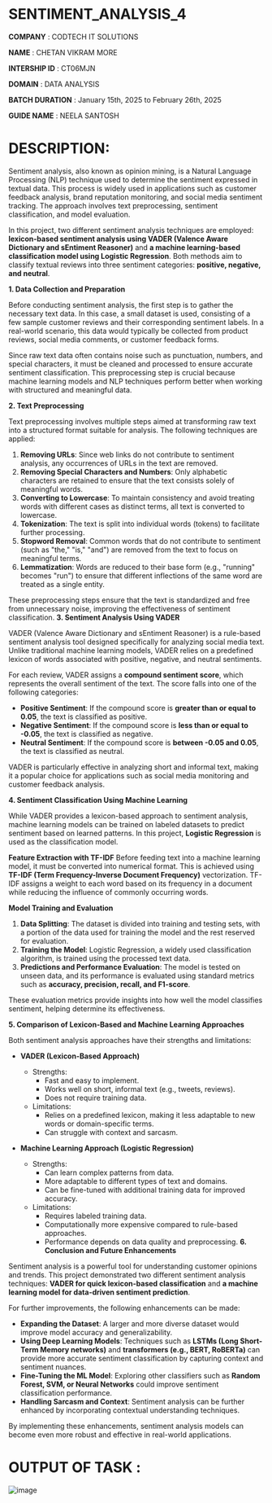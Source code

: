 # SENTIMENT_ANALYSIS_4

**COMPANY** : CODTECH IT SOLUTIONS

**NAME** : CHETAN VIKRAM MORE 

**INTERSHIP ID** : CT06MJN

**DOMAIN** : DATA ANALYSIS 

**BATCH DURATION** : January 15th, 2025 to February 26th, 2025

**GUIDE NAME** : NEELA SANTOSH

# DESCRIPTION: 
Sentiment analysis, also known as opinion mining, is a Natural Language Processing (NLP) technique used to determine the sentiment expressed in textual data. This process is widely used in applications such as customer feedback analysis, brand reputation monitoring, and social media sentiment tracking. The approach involves text preprocessing, sentiment classification, and model evaluation.

In this project, two different sentiment analysis techniques are employed: **lexicon-based sentiment analysis using VADER (Valence Aware Dictionary and sEntiment Reasoner)** and **a machine learning-based classification model using Logistic Regression**. Both methods aim to classify textual reviews into three sentiment categories: **positive, negative, and neutral**.

**1. Data Collection and Preparation**

Before conducting sentiment analysis, the first step is to gather the necessary text data. In this case, a small dataset is used, consisting of a few sample customer reviews and their corresponding sentiment labels. In a real-world scenario, this data would typically be collected from product reviews, social media comments, or customer feedback forms.

Since raw text data often contains noise such as punctuation, numbers, and special characters, it must be cleaned and processed to ensure accurate sentiment classification. This preprocessing step is crucial because machine learning models and NLP techniques perform better when working with structured and meaningful data.

**2. Text Preprocessing**

Text preprocessing involves multiple steps aimed at transforming raw text into a structured format suitable for analysis. The following techniques are applied:

1. **Removing URLs**: Since web links do not contribute to sentiment analysis, any occurrences of URLs in the text are removed.
2. **Removing Special Characters and Numbers**: Only alphabetic characters are retained to ensure that the text consists solely of meaningful words.
3. **Converting to Lowercase**: To maintain consistency and avoid treating words with different cases as distinct terms, all text is converted to lowercase.
4. **Tokenization**: The text is split into individual words (tokens) to facilitate further processing.
5. **Stopword Removal**: Common words that do not contribute to sentiment (such as "the," "is," "and") are removed from the text to focus on meaningful terms.
6. **Lemmatization**: Words are reduced to their base form (e.g., "running" becomes "run") to ensure that different inflections of the same word are treated as a single entity.

These preprocessing steps ensure that the text is standardized and free from unnecessary noise, improving the effectiveness of sentiment classification.
**3. Sentiment Analysis Using VADER**

VADER (Valence Aware Dictionary and sEntiment Reasoner) is a rule-based sentiment analysis tool designed specifically for analyzing social media text. Unlike traditional machine learning models, VADER relies on a predefined lexicon of words associated with positive, negative, and neutral sentiments.

For each review, VADER assigns a **compound sentiment score**, which represents the overall sentiment of the text. The score falls into one of the following categories:
- **Positive Sentiment**: If the compound score is **greater than or equal to 0.05**, the text is classified as positive.
- **Negative Sentiment**: If the compound score is **less than or equal to -0.05**, the text is classified as negative.
- **Neutral Sentiment**: If the compound score is **between -0.05 and 0.05**, the text is classified as neutral.

VADER is particularly effective in analyzing short and informal text, making it a popular choice for applications such as social media monitoring and customer feedback analysis.

**4. Sentiment Classification Using Machine Learning**

While VADER provides a lexicon-based approach to sentiment analysis, machine learning models can be trained on labeled datasets to predict sentiment based on learned patterns. In this project, **Logistic Regression** is used as the classification model.

**Feature Extraction with TF-IDF**
Before feeding text into a machine learning model, it must be converted into numerical format. This is achieved using **TF-IDF (Term Frequency-Inverse Document Frequency)** vectorization. TF-IDF assigns a weight to each word based on its frequency in a document while reducing the influence of commonly occurring words.

**Model Training and Evaluation**
1. **Data Splitting**: The dataset is divided into training and testing sets, with a portion of the data used for training the model and the rest reserved for evaluation.
2. **Training the Model**: Logistic Regression, a widely used classification algorithm, is trained using the processed text data.
3. **Predictions and Performance Evaluation**: The model is tested on unseen data, and its performance is evaluated using standard metrics such as **accuracy, precision, recall, and F1-score**.

These evaluation metrics provide insights into how well the model classifies sentiment, helping determine its effectiveness.

**5. Comparison of Lexicon-Based and Machine Learning Approaches**

Both sentiment analysis approaches have their strengths and limitations:

- **VADER (Lexicon-Based Approach)**
  - Strengths:
    - Fast and easy to implement.
    - Works well on short, informal text (e.g., tweets, reviews).
    - Does not require training data.
  - Limitations:
    - Relies on a predefined lexicon, making it less adaptable to new words or domain-specific terms.
    - Can struggle with context and sarcasm.

- **Machine Learning Approach (Logistic Regression)**
  - Strengths:
    - Can learn complex patterns from data.
    - More adaptable to different types of text and domains.
    - Can be fine-tuned with additional training data for improved accuracy.
  - Limitations:
    - Requires labeled training data.
    - Computationally more expensive compared to rule-based approaches.
    - Performance depends on data quality and preprocessing.
**6. Conclusion and Future Enhancements**

Sentiment analysis is a powerful tool for understanding customer opinions and trends. This project demonstrated two different sentiment analysis techniques: **VADER for quick lexicon-based classification** and **a machine learning model for data-driven sentiment prediction**.

For further improvements, the following enhancements can be made:
- **Expanding the Dataset**: A larger and more diverse dataset would improve model accuracy and generalizability.
- **Using Deep Learning Models**: Techniques such as **LSTMs (Long Short-Term Memory networks)** and **transformers (e.g., BERT, RoBERTa)** can provide more accurate sentiment classification by capturing context and sentiment nuances.
- **Fine-Tuning the ML Model**: Exploring other classifiers such as **Random Forest, SVM, or Neural Networks** could improve sentiment classification performance.
- **Handling Sarcasm and Context**: Sentiment analysis can be further enhanced by incorporating contextual understanding techniques.

By implementing these enhancements, sentiment analysis models can become even more robust and effective in real-world applications.

# OUTPUT OF TASK :
![image](https://github.com/user-attachments/assets/e3854266-f5b4-4d4d-a811-67d2447fbe8a)
